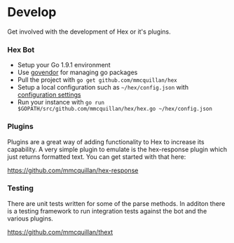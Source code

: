 # Develop

Get involved with the development of Hex or it's plugins.


### Hex Bot

- Setup your Go 1.9.1 environment
- Use [govendor](https://github.com/kardianos/govendor) for managing go packages
- Pull the project with `go get github.com/mmcquillan/hex`
- Setup a local configuration such as `~/hex/config.json` with [configuration settings](configuration.md)
- Run your instance with `go run $GOPATH/src/github.com/mmcquillan/hex/hex.go ~/hex/config.json`


### Plugins

Plugins are a great way of adding functionality to Hex to increase its capability. A very simple plugin to emulate is the hex-response plugin which just returns formatted text. You can get started with that here:

https://github.com/mmcquillan/hex-response


### Testing

There are unit tests written for some of the parse methods. In additon there is a testing framework to run integration tests against the bot and the various plugins.

https://github.com/mmcquillan/thext


